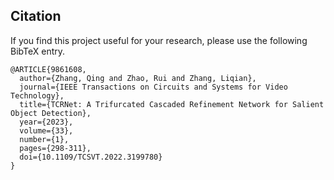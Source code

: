 

## Citation  
If you find this project useful for your research, please use the following BibTeX entry.  
```
@ARTICLE{9861608,
  author={Zhang, Qing and Zhao, Rui and Zhang, Liqian},
  journal={IEEE Transactions on Circuits and Systems for Video Technology}, 
  title={TCRNet: A Trifurcated Cascaded Refinement Network for Salient Object Detection}, 
  year={2023},
  volume={33},
  number={1},
  pages={298-311},
  doi={10.1109/TCSVT.2022.3199780}
}
```